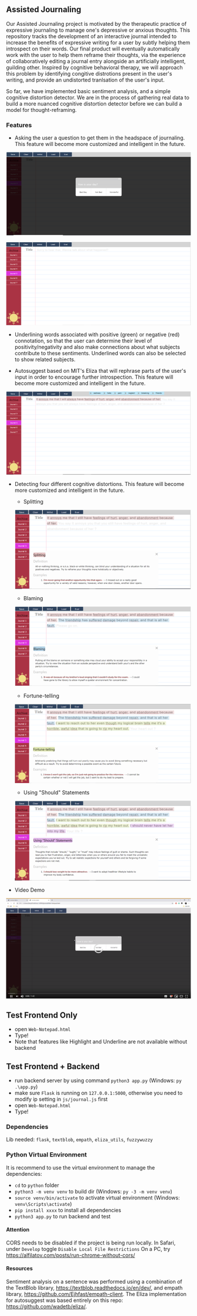 ## Assisted Journaling
Our Assisted Journaling project is motivated by the therapeutic practice of expressive journaling to manage one's depressive or anxious thoughts. This repository tracks the development of an interactive journal intended to increase the benefits of expressive writing for a user by subtly helping them introspect on their words. Our final product will eventually automatically work with the user to help them reframe their thoughts, via the experience of collaboratively editing a journal entry alongside an artificially intelligent, guilding other. Inspired by cognitive behavioral therapy, we will approach this problem by identifying congitive distrotions present in the user's writing, and provide an undistorted tranlsation of the user's input. 

So far, we have implemented basic sentiment analysis, and a simple cognitive distortion detector. We are in the process of gathering real data to build a more nuanced cognitive distortion detector before we can build a model for thought-reframing.

### Features
* Asking the user a question to get them in the headspace of journaling. This feature will become more customized and intelligent in the future. 

![Welcome_Question](/screenshots/screenshot1.png)

![Welcome_Question2](/screenshots/screenshot2.PNG)

* Underlining words associated with positive (green) or negative (red) connotation, so that the user can determine their level of positivity/negativity and also make connections about what subjects contribute to these sentiments. Underlined words can also be selected to show related subjects. 

* Autosuggest based on MIT's Eliza that will rephrase parts of the user's input in order to encourage further introspection. This feature will become more customized and intelligent in the future. 

![Sentiment](/screenshots/screenshot3.PNG)

* Detecting four different cognitive distortions. This feature will become more customized and intelligent in the future. 

    * Splitting

    ![Splitting](/screenshots/screenshot4.PNG)

    * Blaming

    ![Splitting](/screenshots/screenshot5.PNG)

    * Fortune-telling

    ![Splitting](/screenshots/screenshot6.PNG)

    * Using "Should" Statements

    ![Splitting](/screenshots/screenshot7.PNG)


* Video Demo

[![Demo Video](/screenshots/videoshot.png)](https://youtu.be/Cgnsm-mMLqU)



## Test Frontend Only
- open `Web-Notepad.html`
- Type!
- Note that features like Highlight and Underline are not available without backend

## Test Frontend + Backend
- run backend server by using command `python3 app.py` (Windows: `py .\app.py`)
- make sure `Flask` is running on `127.0.0.1:5000`, otherwise you need to modify ip setting in `js/journal.js` first
- open `Web-Notepad.html`
- Type!

### Dependencies
Lib needed: `flask`, `textblob`, `empath`, `eliza_utils`, `fuzzywuzzy`

### Python Virtual Environment
It is recommend to use the virtual environment to manage the dependencies:
- `cd` to `python` folder
- `python3 -m venv venv` to build dir (Windows: `py -3 -m venv venv`)
- `source venv/bin/activate` to activate virtual environment (Windows: `venv\Scripts\activate`)
- `pip install xxxx` to install all dependencies
- `python3 app.py` to run backend and test


#### Attention
CORS needs to be disabled if the project is being run locally. In Safari, under `Develop` toggle `Disable Local File Restrictions`
On a PC, try https://alfilatov.com/posts/run-chrome-without-cors/

#### Resources
Sentiment analysis on a sentence was performed using a combination of the TextBlob library, https://textblob.readthedocs.io/en/dev/, and empath library, https://github.com/Ejhfast/empath-client.
The Eliza implementation for autosuggest was based entirely on this repo: https://github.com/wadetb/eliza/.
